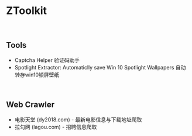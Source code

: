 # ZToolkit


<br>

## Tools
- Captcha Helper 验证码助手
- Spotlight Extractor: Automaticlly save Win 10 Spotlight Wallpapers 自动转存win10锁屏壁纸

<br>

## Web Crawler
- 电影天堂 (dy2018.com) - 最新电影信息与下载地址爬取
- 拉勾网 (lagou.com) - 招聘信息爬取
